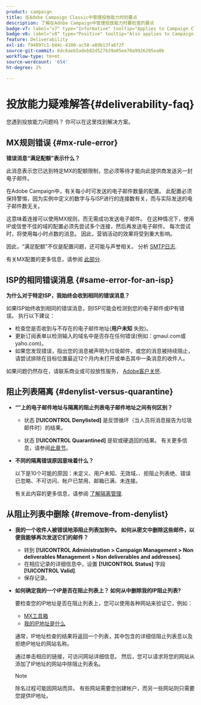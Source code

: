```yaml
---
product: campaign
title: 在Adobe Campaign Classic中管理投放能力时的要点
description: 了解在Adobe Campaign中管理投放能力时要检查的要点
badge-v7: label="v7" type="Informative" tooltip="Applies to Campaign Classic v7"
badge-v8: label="v8" type="Positive" tooltip="Also applies to Campaign v8"
feature: Deliverability
exl-id: f94897c1-b44c-4100-ac50-a89b13fa6f2f
source-git-commit: 6dc6aeb5adeb82d527b39a05ee70a9926205ea0b
workflow-type: tm+mt
source-wordcount: '654'
ht-degree: 2%

---
```


# 投放能力疑难解答{#deliverability-faq}



您遇到投放能力问题吗？ 你可以在这里找到解决方案。

## MX规则错误 {#mx-rule-error}

**错误消息“满足配额”表示什么？**

此消息表示您已达到特定MX的配额限制，您必须等待才能向此提供商发送另一封电子邮件。

在Adobe Campaign中，有关每小时可发送的电子邮件数量的配置。 此配置必须保持警惕，因为实例中定义的数字与与ISP进行的连接数有关，而与实际发送的电子邮件数无关。

这意味着连接可以使用MX规则，而无需成功发送电子邮件。 在这种情况下，使用IP或信誉不佳的域的配置必须先尝试多个连接，然后再发送电子邮件。 每次尝试时，将使用每小时点数的消息。 因此，营销活动的效果将受到重大影响。

因此，“满足配额”不仅是配置问题，还可能与声誉相关。 分析 [SMTP日志](../../production/using/monitoring-processes.md#smtp-errors-per-domain).

有关MX配置的更多信息，请参阅 [此部分](../../installation/using/email-deliverability.md#mx-configuration).

## ISP的相同错误消息 {#same-error-for-an-isp}

**为什么对于特定ISP，我始终会收到相同的错误消息？**

如果ISP始终收到相同的错误消息，则ISP可能会检测到您的电子邮件或IP有错误。 执行以下建议：
* 检查您是否收到与不存在的电子邮件地址(**用户未知** 失败)。
* 更新订阅表单以检测输入的域名中是否存在任何错误(例如：gmaul.com或yaho.com)。
* 如果您发现错误，指出您的消息被声明为垃圾邮件，或您的消息被持续阻止，请尝试排除在目标位置最近12个月内未打开或单击其中一条消息的收件人。

如果问题仍然存在，请联系商业或可投放性服务， [Adobe客户关怀](https://helpx.adobe.com/cn/enterprise/admin-guide.html/enterprise/using/support-for-experience-cloud.ug.html).

## 阻止列表隔离 {#denylist-versus-quarantine}

* **“”上的电子邮件地址与隔离的阻止列表电子邮件地址之间有何区别？**

   * 状态 **[!UICONTROL Denylisted]** 是反馈循环（当人员将消息报告为垃圾邮件时）的结果。

   * 状态 **[!UICONTROL Quarantined]** 是软或硬退回的结果。
   有关更多信息，请参阅[此章节](understanding-quarantine-management.md#quarantine-vs-denylist)。

* **不同的隔离错误原因意味着什么？**

   以下是10个可能的原因：未定义、用户未知、无效域、、拒阻止列表绝、错误已忽略、不可访问、帐户已禁用、邮箱已满、未连接。

   有关此内容的更多信息，请参阅 [了解隔离管理](understanding-quarantine-management.md).

## 从阻止列表中删除 {#remove-from-denylist}

* **我的一个收件人被错误地添阻止列表加到中。 如何从密文中删除这些邮件，以便我能够再次发送它们的邮件？**

   * 转到 **[!UICONTROL Administration > Campaign Management > Non deliverables Management > Non deliverables and addresses]**.
   * 在相应记录的详细信息中，设置 **[!UICONTROL Status]** 字段 **[!UICONTROL Valid]**.
   * 保存记录。

* **如何确定我的一个IP是否在阻止列表上？ 如何从中删除我的IP阻止列表?**

   要检查您的IP地址是否在阻止列表上，您可以使用各种网站来验证它，例如：
   * [MX工具箱](https://mxtoolbox.com/)
   * [我的IP地址是什么](https://whatismyipaddress.com)

   通常，IP地址检查的结果将返回一个列表，其中包含的详细信阻止列表息以及拒绝IP地址的网站名称。

   通过单击相应的链接，可访问网站详细信息。 然后，您可以请求将您的网站从添加了IP地址的网站中除阻止列表名。

   >[!NOTE]
   >
   >除名过程可能因网站而异。 有些网站需要您创建帐户，而另一些网站则只需要您提供IP地址。
